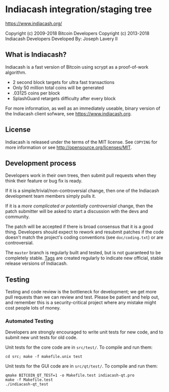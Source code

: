 Indiacash integration/staging tree
================================

https://www.indiacash.org/

Copyright (c) 2009-2018 Bitcoin Developers
Copyright (c) 2013-2018 Indiacash Developers
Developed By: Joseph Lavery II

What is Indiacash?
----------------

Indiacash is a fast version of Bitcoin using scrypt as a proof-of-work algorithm.
 - 2 second block targets for ultra fast transactions
 - Only 50 million total coins will be generated
 - .03125 coins per block
 - SplashGuard retargets difficulty after every block

For more information, as well as an immediately useable, binary version of
the Indiacash client sofware, see https://www.indiacash.org.

License
-------

Indiacash is released under the terms of the MIT license. See `COPYING` for more
information or see http://opensource.org/licenses/MIT.

Development process
-------------------

Developers work in their own trees, then submit pull requests when they think
their feature or bug fix is ready.

If it is a simple/trivial/non-controversial change, then one of the Indiacash
development team members simply pulls it.

If it is a *more complicated or potentially controversial* change, then the patch
submitter will be asked to start a discussion with the devs and community.

The patch will be accepted if there is broad consensus that it is a good thing.
Developers should expect to rework and resubmit patches if the code doesn't
match the project's coding conventions (see `doc/coding.txt`) or are
controversial.

The `master` branch is regularly built and tested, but is not guaranteed to be
completely stable. [Tags](https://github.com/indiacash-project/indiacash/tags) are created
regularly to indicate new official, stable release versions of Indiacash.

Testing
-------

Testing and code review is the bottleneck for development; we get more pull
requests than we can review and test. Please be patient and help out, and
remember this is a security-critical project where any mistake might cost people
lots of money.

### Automated Testing

Developers are strongly encouraged to write unit tests for new code, and to
submit new unit tests for old code.

Unit tests for the core code are in `src/test/`. To compile and run them:

    cd src; make -f makefile.unix test

Unit tests for the GUI code are in `src/qt/test/`. To compile and run them:

    qmake BITCOIN_QT_TEST=1 -o Makefile.test indiacash-qt.pro
    make -f Makefile.test
    ./indiacash-qt_test

